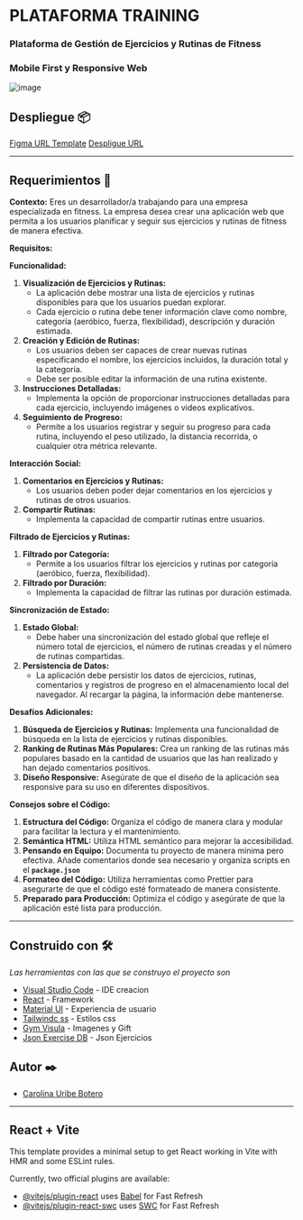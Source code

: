 # PLATAFORMA TRAINING

### Plataforma de Gestión de Ejercicios y Rutinas de Fitness

### Mobile First y Responsive Web

![image](https://i.postimg.cc/V63MW2ZP/Movil-Registro.png)

## Despliegue 📦

[Figma URL Template](https://www.figma.com/file/iaDDH8T5tzj08DbPMtYxsG/Plataforma-Training?type=design&node-id=0-1&mode=design&t=hlSKGUCce4vFQVOP-0)
[Despligue URL]()

<hr>

## Requerimientos 📄

**Contexto:**
Eres un desarrollador/a trabajando para una empresa especializada en fitness. La empresa desea crear una aplicación web que permita a los usuarios planificar y seguir sus ejercicios y rutinas de fitness de manera efectiva.

**Requisitos:**

**Funcionalidad:**

1. **Visualización de Ejercicios y Rutinas:**
   - La aplicación debe mostrar una lista de ejercicios y rutinas disponibles para que los usuarios puedan explorar.
   - Cada ejercicio o rutina debe tener información clave como nombre, categoría (aeróbico, fuerza, flexibilidad), descripción y duración estimada.
2. **Creación y Edición de Rutinas:**
   - Los usuarios deben ser capaces de crear nuevas rutinas especificando el nombre, los ejercicios incluidos, la duración total y la categoría.
   - Debe ser posible editar la información de una rutina existente.
3. **Instrucciones Detalladas:**
   - Implementa la opción de proporcionar instrucciones detalladas para cada ejercicio, incluyendo imágenes o videos explicativos.
4. **Seguimiento de Progreso:**
   - Permite a los usuarios registrar y seguir su progreso para cada rutina, incluyendo el peso utilizado, la distancia recorrida, o cualquier otra métrica relevante.

**Interacción Social:**

1. **Comentarios en Ejercicios y Rutinas:**
   - Los usuarios deben poder dejar comentarios en los ejercicios y rutinas de otros usuarios.
2. **Compartir Rutinas:**
   - Implementa la capacidad de compartir rutinas entre usuarios.

**Filtrado de Ejercicios y Rutinas:**

1. **Filtrado por Categoría:**
   - Permite a los usuarios filtrar los ejercicios y rutinas por categoría (aeróbico, fuerza, flexibilidad).
2. **Filtrado por Duración:**
   - Implementa la capacidad de filtrar las rutinas por duración estimada.

**Sincronización de Estado:**

1. **Estado Global:**
   - Debe haber una sincronización del estado global que refleje el número total de ejercicios, el número de rutinas creadas y el número de rutinas compartidas.
2. **Persistencia de Datos:**
   - La aplicación debe persistir los datos de ejercicios, rutinas, comentarios y registros de progreso en el almacenamiento local del navegador. Al recargar la página, la información debe mantenerse.

**Desafíos Adicionales:**

1. **Búsqueda de Ejercicios y Rutinas:** Implementa una funcionalidad de búsqueda en la lista de ejercicios y rutinas disponibles.
2. **Ranking de Rutinas Más Populares:** Crea un ranking de las rutinas más populares basado en la cantidad de usuarios que las han realizado y han dejado comentarios positivos.
3. **Diseño Responsive:** Asegúrate de que el diseño de la aplicación sea responsive para su uso en diferentes dispositivos.

**Consejos sobre el Código:**

1. **Estructura del Código:** Organiza el código de manera clara y modular para facilitar la lectura y el mantenimiento.
2. **Semántica HTML:** Utiliza HTML semántico para mejorar la accesibilidad.
3. **Pensando en Equipo:** Documenta tu proyecto de manera mínima pero efectiva. Añade comentarios donde sea necesario y organiza scripts en el **`package.json`**
4. **Formateo del Código:** Utiliza herramientas como Prettier para asegurarte de que el código esté formateado de manera consistente.
5. **Preparado para Producción:** Optimiza el código y asegúrate de que la aplicación esté lista para producción.

<hr>

## Construido con 🛠️

_Las herramientas con las que se construyo el proyecto son_

- [Visual Studio Code](https://code.visualstudio.com/) - IDE creacion
- [React](https://sass-lang.com/) - Framework
- [Material UI](https://mui.com/) - Experiencia de usuario
- [Tailwindc ss](https://tailwindcss.com/) - Estilos css
- [Gym Visula](https://gymvisual.com/) - Imagenes y Gift
- [Json Exercise DB](https://github.com/yuhonas/free-exercise-db) - Json Ejercicios

## Autor ✒️

- [Carolina Uribe Botero](https://github.com/caro1017)

<hr>

## React + Vite

This template provides a minimal setup to get React working in Vite with HMR and some ESLint rules.

Currently, two official plugins are available:

- [@vitejs/plugin-react](https://github.com/vitejs/vite-plugin-react/blob/main/packages/plugin-react/README.md) uses [Babel](https://babeljs.io/) for Fast Refresh
- [@vitejs/plugin-react-swc](https://github.com/vitejs/vite-plugin-react-swc) uses [SWC](https://swc.rs/) for Fast Refresh
